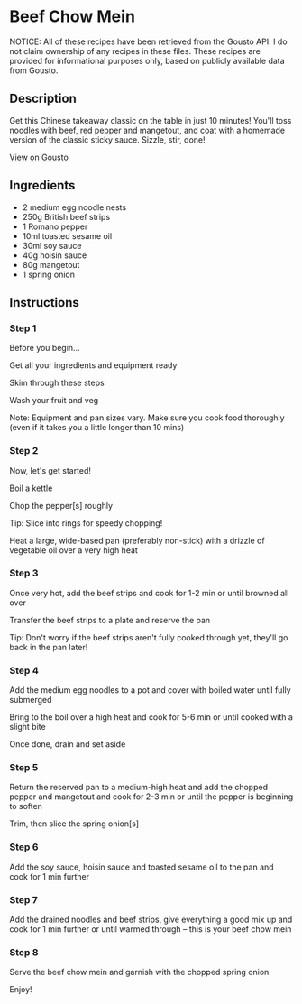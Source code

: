 # Beef Chow Mein

NOTICE: All of these recipes have been retrieved from the Gousto API. I do not claim ownership of any recipes in these files. These recipes are provided for informational purposes only, based on publicly available data from Gousto.

## Description

Get this Chinese takeaway classic on the table in just 10 minutes! You'll toss noodles with beef, red pepper and mangetout, and coat with a homemade version of the classic sticky sauce. Sizzle, stir, done!

[View on Gousto](https://www.gousto.co.uk/recipes/cookbook/beef-chow-mein)

## Ingredients

- 2 medium egg noodle nests
- 250g British beef strips
- 1 Romano pepper
- 10ml toasted sesame oil
-  30ml soy sauce 
- 40g hoisin sauce
- 80g mangetout
- 1 spring onion

## Instructions


### Step 1

Before you begin...

Get all your ingredients and equipment ready

Skim through these steps

Wash your fruit and veg

Note: Equipment and pan sizes vary. Make sure you cook food thoroughly (even if it takes you a little longer than 10 mins)


### Step 2

Now, let's get started!

Boil a kettle

Chop the pepper<span class="text-danger">[s]</span> roughly

Tip: Slice into rings for speedy chopping!

Heat a large, wide-based pan (preferably non-stick) with a drizzle of vegetable oil over a very high heat


### Step 3

Once very hot, add the beef strips and cook for 1-2 min or until browned all over

Transfer the beef strips to a plate and reserve the pan

Tip: Don't worry if the beef strips aren't fully cooked through yet, they'll go back in the pan later!


### Step 4

Add the medium egg noodles to a pot and cover with boiled water until fully submerged

Bring to the boil over a high heat and cook for 5-6 min or until cooked with a slight bite

Once done, drain and set aside


### Step 5

Return the reserved pan to a medium-high heat and add the chopped pepper and mangetout and cook for 2-3 min or until the pepper is beginning to soften

Trim, then slice the spring onion<span class="text-danger">[s]</span>


### Step 6

Add the soy sauce, hoisin sauce and toasted sesame oil to the pan and cook for 1 min further


### Step 7

Add the drained noodles and beef strips, give everything a good mix up and cook for 1 min further or until warmed through – this is your beef chow mein

### Step 8

Serve the beef chow mein and garnish with the chopped spring onion

Enjoy!

